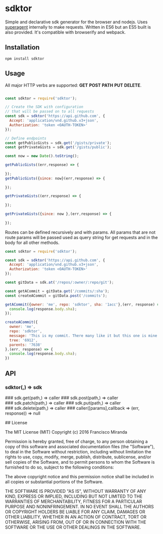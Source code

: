 # sdktor

Simple and declarative sdk generator for the browser and nodejs. Uses [superagent](https://github.com/visionmedia/superagent) internally to make requests. Written in ES6 but an ES5 built is also provided. It's compatible with browserify and webpack.

## Installation

```
npm install sdktor
```


## Usage

All major HTTP verbs are supported: __GET__ __POST__ __PATH__ __PUT__ __DELETE__.

```javascript

const sdktor = require('sdktor');

// Create the SDK with configuration
// that will be passed on to all requests
const sdk = sdktor('https://api.github.com', {
  Accept: 'application/vnd.github.v3+json',
  Authorization: 'token <OAUTH-TOKEN>'
});

// Define endpoints
const getPublicGists = sdk.get('/gists/private');
const getPrivateGists = sdk.get('/gists/public');

const now = new Date().toString();

getPublicGists((err,response) => {
  
});
getPublicGists({since: now}(err,response) => {
  
});

getPrivateGists((err,response) => {
  
});

getPrivateGists({since: now },(err,response) => {
  
});

```

Routes can be defined recursively and with params. All params that are not route params will be passed used as query string for get requests and in the body for all other methods.

```javascript
const sdktor = require('sdktor');

const sdk = sdktor('https://api.github.com', {
  Accept: 'application/vnd.github.v3+json',
  Authorization: 'token <OAUTH-TOKEN>'
});

const gitData = sdk.at('/repos/:owner/:repo/git');

const getACommit = gitData.get('/commits/:sha');
const createACommit = gitData.post('/commits');

getACommit({owner: 'me', repo: 'sdktor', sha: '1acc'},(err, response) => {
  console.log(response.body.sha);
});

createACommit({
  owner: 'me',
  repo: 'sdktor',
  message: 'This is my commit. There many like it but this one is mine',
  tree: '6912',
  parents: '7638'
},(err, response) => {
  console.log(response.body.sha);
})

```

## API

### sdktor(<URI>,<HEADERS>) => sdk
### sdk.get(path,<HEADERS>) => caller
### sdk.post(path,<HEADERS>) => caller
### sdk.patch(path,<HEADERS>) => caller
### sdk.put(path,<HEADERS>) => caller
### sdk.delete(path,<HEADERS>) => caller
### caller([params],callback => (err, response)) => null

## License

The MIT License (MIT)
Copyright (c) 2016 Francisco Miranda

Permission is hereby granted, free of charge, to any person obtaining a copy of this software and associated documentation files (the "Software"), to deal in the Software without restriction, including without limitation the rights to use, copy, modify, merge, publish, distribute, sublicense, and/or sell copies of the Software, and to permit persons to whom the Software is furnished to do so, subject to the following conditions:

The above copyright notice and this permission notice shall be included in all copies or substantial portions of the Software.

THE SOFTWARE IS PROVIDED "AS IS", WITHOUT WARRANTY OF ANY KIND, EXPRESS OR IMPLIED, INCLUDING BUT NOT LIMITED TO THE WARRANTIES OF MERCHANTABILITY, FITNESS FOR A PARTICULAR PURPOSE AND NONINFRINGEMENT. IN NO EVENT SHALL THE AUTHORS OR COPYRIGHT HOLDERS BE LIABLE FOR ANY CLAIM, DAMAGES OR OTHER LIABILITY, WHETHER IN AN ACTION OF CONTRACT, TORT OR OTHERWISE, ARISING FROM, OUT OF OR IN CONNECTION WITH THE SOFTWARE OR THE USE OR OTHER DEALINGS IN THE SOFTWARE.
